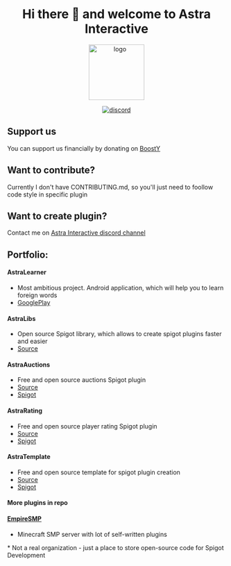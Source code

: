 
<h1 align="center">
  Hi there 👋 and welcome to Astra Interactive
</h1>
<p align="center">
    <img src="https://astrainteractive.ru/static/media/logo.690661b3ac9b83328bee627e0d18ace5.svg" alt="logo" width="128">
</p>
<p align="center">
    <a href="https://discord.gg/8fEzV2TDS2">
        <img alt="discord" src="https://img.shields.io/badge/Discord-AstraInteractive-1B76CA"/>
    </a>  
</p>

## Support us
You can support us financially by donating on [BoostY](https://boosty.to/empireprojekt/donate)

## Want to contribute?
Currently I don't have CONTRIBUTING.md, so you'll just need to foollow code style in specific plugin
## Want to create plugin?
Contact me on [Astra Interactive discord channel](https://discord.gg/8fEzV2TDS2)

## Portfolio:

#### AstraLearner
* Most ambitious project. Android application, which will help you to learn foreign words
* [GooglePlay](https://play.google.com/store/apps/details?id=com.makeevrserg.astralearner)

#### AstraLibs
* Open source Spigot library, which allows to create spigot plugins faster and easier
* [Source](https://github.com/Astra-Interactive/AstraLibs)

#### AstraAuctions
* Free and open source auctions Spigot plugin 
* [Source](https://github.com/Astra-Interactive/AstraAuctions)
* [Spigot](https://www.spigotmc.org/resources/astra-market.99114/)

#### AstraRating
* Free and open source player rating Spigot plugin
* [Source](https://github.com/Astra-Interactive/AstraRating)
* [Spigot](https://www.spigotmc.org/resources/simple-rating.103317/)

#### AstraTemplate
* Free and open source template for spigot plugin creation
* [Source](https://github.com/Astra-Interactive/AstraTemplate)
* [Spigot](https://www.spigotmc.org/resources/astra-template.103383/)

#### More plugins in repo

#### [EmpireSMP](https://empireprojekt.ru/)
* Minecraft SMP server with lot of self-written plugins

\* Not a real organization - just a place to store open-source code for Spigot Development
